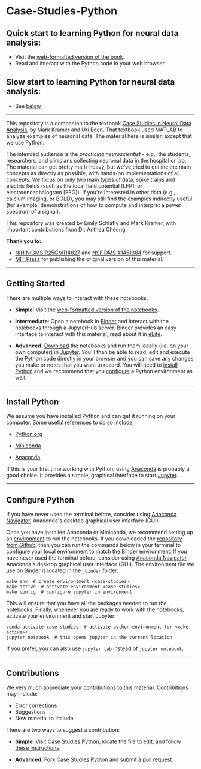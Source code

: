 # Case-Studies-Python

## Quick start to learning Python for neural data analysis:

- Visit the <a href="https://mark-kramer.github.io/Case-Studies-Python/intro.html" rel="external" target="_blank">web-formatted version of the book</a>.
- Read and interact with the Python code in your web browser.

## Slow start to learning Python for neural data analysis:

- See [below](#started)

----
This repository is a companion to the textbook <a href="https://mitpress.mit.edu/books/case-studies-neural-data-analysis" rel="external" target="_blank">Case Studies in Neural Data Analysis</a>, by Mark Kramer and Uri Eden. That textbook used MATLAB to analyze examples of neuronal data. The material here is  similar, except that we use Python.

The intended audience is the *practicing neuroscientist* - e.g., the students, researchers, and clinicians collecting neuronal data in the hospital or lab.  The material can get pretty math-heavy, but we've tried to outline the main concepts as directly as possible, with hands-on implementations of all concepts.  We focus on only two main types of data: spike trains and electric fields (such as the local field potential [LFP], or electroencephalogram [EEG]).  If you're interested in other data (e.g., calcium imaging, or BOLD), you may still find the examples indirectly useful (for example, demonstrations of how to compute and interpret a power spectrum of a signal).

This repository was created by Emily Schlafly and Mark Kramer, with important contributions from Dr. Anthea Cheung.

**Thank you to:**

- <a href="https://projectreporter.nih.gov/project_info_description.cfm?aid=9043612&icde=0" rel="external" target="_blank">NIH NIGMS R25GM114827</a> and <a href="https://www.nsf.gov/awardsearch/showAward?AWD_ID=1451384" rel="external" target="_blank">NSF DMS #1451384</a> for support.
- <a href="https://mitpress.mit.edu/books/case-studies-neural-data-analysis" rel="external" target="_blank">MIT Press</a> for publishing the original version of this material.

---
<a id="started"></a>
## Getting Started

There are multiple ways to interact with these notebooks.

- **Simple**: Visit the <a href="https://mark-kramer.github.io/Case-Studies-Python/intro.html" rel="external" target="_blank">web-formatted version of the notebooks</a>.

- **Intermediate**:  Open a notebook in <a href="https://mybinder.org/v2/gh/Mark-Kramer/Case-Studies-Python.git/binder?urlpath=lab" rel="external" target="_blank">Binder</a> and interact with the notebooks through a JupyterHub server. Binder provides an easy interface to interact with this material; read about it in <a href="https://elifesciences.org/labs/a7d53a88/toward-publishing-reproducible-computation-with-binder" rel="external" target="_blank">eLife</a>.

- **Advanced**: <a href="https://github.com/Mark-Kramer/Case-Studies-Python/archive/binder.zip" rel="external" target="_blank">Download</a> the notebooks and run them locally (i.e. on your own computer) in <a href="https://jupyter.org/">Jupyter</a>. You'll then be able to read, edit and execute the Python code directly in your browser and you can save any changes you make or notes that you want to record. You will need to [install Python](#install-python) and we recommend that you [configure](#configure-python) a Python environment as well.

---
<a id="install-python"></a>
## Install Python

We assume you have installed Python and can get it running on your computer. Some useful references to do so include,

- <a href="https://www.python.org/" rel="external" target="_blank">Python.org</a>

- <a href="https://docs.conda.io/en/latest/miniconda.html" rel="external" target="_blank">Miniconda</a>

- <a href="https://www.anaconda.com/products/individual" rel="external" target="_blank">Anaconda</a>

If this is your first time working with Python, using <a href="https://www.anaconda.com/products/individual" rel="external" target="_blank">Anaconda</a> is probably a good choice. It provides a simple, graphical interface to start <a href="https://jupyter.org/" rel="external" target="_blank">Jupyter</a>.

--- 

<a id="configure-python"></a>
## Configure Python

If you have never used the terminal before, consider using <a href="https://docs.anaconda.com/anaconda/navigator/" rel="external" target="_blank">Anaconda Navigator</a>, Anaconda's desktop graphical user interface (GUI).

Once you have installed Anaconda or Miniconda, we recommend setting up an <a href="https://docs.conda.io/projects/conda/en/latest/user-guide/concepts/environments.html" rel="external" target="_blank">environment</a> to run the notebooks. If you downloaded the <a href="https://github.com/Mark-Kramer/Case-Studies-Python/archive/student.zip" rel="external" target="_blank">repository from Github</a>, then you can run the commands below in your terminal to configure your local environment to match the Binder environment. If you have never used the terminal before, consider using <a href="https://docs.anaconda.com/anaconda/navigator/" rel="external" target="_blank">Anaconda Navigator</a>, Anaconda's desktop graphical user interface (GUI). The environment file we use on Binder is located in the `_binder` folder.

```
make env  # create environtment <case-studies>
make active  # activate environment <case-studies>
make config  # configure jupyter in environment
```

This will ensure that you have all the packages needed to run the notebooks. Finally, whenever you are ready to work with the notebooks, activate your environment and start Jupyter:

```
conda activate case-studies  # activate python environment (or <make active>)
jupyter notebook  # this opens jupyter in the current location
```

If you prefer, you can also use `jupyter lab` instead of `jupyter notebook`.

---

## Contributions
We very much appreciate your contributions to this material. Contribitions may include:
- Error corrections
- Suggestions
- New material to include

There are two ways to suggest a contribution:

- **Simple**: Visit <a href="https://github.com/Mark-Kramer/Case-Studies-Python/" rel="external" target="_blank">Case Studies Python</a>, locate the file to edit, and follow <a href="https://help.github.com/en/github/managing-files-in-a-repository/editing-files-in-another-users-repository" rel="external" target="_blank">these instructions</a>.

- **Advanced**: Fork <a href="https://github.com/Mark-Kramer/Case-Studies-Python/" rel="external" target="_blank">Case Studies Python</a> and <a href="https://jarv.is/notes/how-to-pull-request-fork-github/" rel="external" target="_blank">submit a pull request</a>


